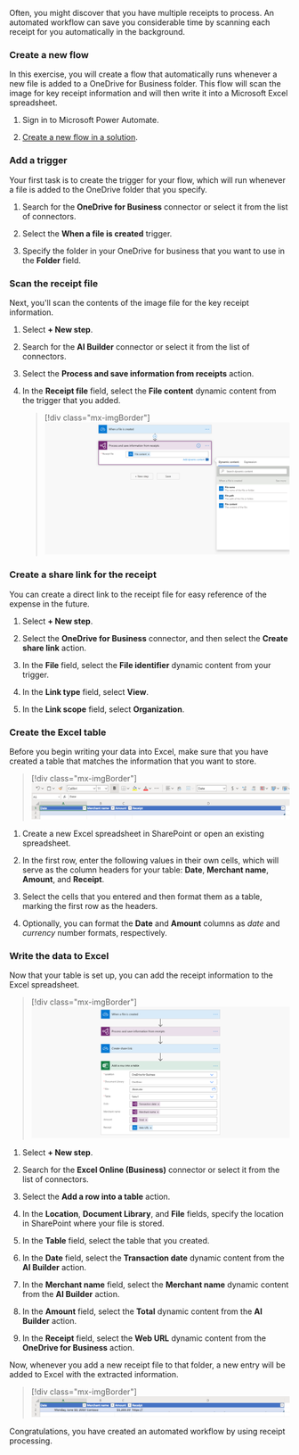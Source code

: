 Often, you might discover that you have multiple receipts to process. An automated workflow can save you considerable time by scanning each receipt for you automatically in the background.

### Create a new flow

In this exercise, you will create a flow that automatically runs whenever a new file is added to a OneDrive for Business folder. This flow will scan the image for key receipt information and will then write it into a Microsoft Excel spreadsheet.

1. Sign in to Microsoft Power Automate.

1. [Create a new flow in a solution](https://docs.microsoft.com/flow/create-flow-solution/?azure-portal=true).

### Add a trigger

Your first task is to create the trigger for your flow, which will run whenever a file is added to the OneDrive folder that you specify.

1. Search for the **OneDrive for Business** connector or select it from the list of connectors.

1. Select the **When a file is created** trigger.

1. Specify the folder in your OneDrive for business that you want to use in the **Folder** field.

### Scan the receipt file

Next, you'll scan the contents of the image file for the key receipt information.

1. Select **+ New step**.

1. Search for the **AI Builder** connector or select it from the list of connectors.

1. Select the **Process and save information from receipts** action.

1. In the **Receipt file** field, select the **File content** dynamic content from the trigger that you added.

    > [!div class="mx-imgBorder"]
    > [![Dynamic content with File name, File path, and File content as options.](../media/4-1.png)](../media/4-1.png#lightbox)

### Create a share link for the receipt

You can create a direct link to the receipt file for easy reference of the expense in the future.

1. Select **+ New step**.

1. Select the **OneDrive for Business** connector, and then select the **Create share link** action.

1. In the **File** field, select the **File identifier** dynamic content from your trigger.

1. In the **Link type** field, select **View**.

1. In the **Link scope** field, select **Organization**.

### Create the Excel table

Before you begin writing your data into Excel, make sure that you have created a table that matches the information that you want to store.

> [!div class="mx-imgBorder"]
> [![Excel table headers Date, Merchant name, Amount, and Receipt.](../media/4-2.png)](../media/4-2.png#lightbox)

1. Create a new Excel spreadsheet in SharePoint or open an existing spreadsheet.

1. In the first row, enter the following values in their own cells, which will serve as the column headers for your table: **Date**, **Merchant name**, **Amount**, and **Receipt**.

1. Select the cells that you entered and then format them as a table, marking the first row as the headers.

1. Optionally, you can format the **Date** and **Amount** columns as *date* and *currency* number formats, respectively.

### Write the data to Excel

Now that your table is set up, you can add the receipt information to the Excel spreadsheet.

> [!div class="mx-imgBorder"]
> [![Process from file creation through process and save information from receipts, create share link, and add row into table.](../media/4-3.png)](../media/4-3.png#lightbox)

1. Select **+ New step**.

1. Search for the **Excel Online (Business)** connector or select it from the list of connectors.

1. Select the **Add a row into a table** action.

1. In the **Location**, **Document Library**, and **File** fields, specify the location in SharePoint where your file is stored.

1. In the **Table** field, select the table that you created.

1. In the **Date** field, select the **Transaction date** dynamic content from the **AI Builder** action.

1. In the **Merchant name** field, select the **Merchant name** dynamic content from the **AI Builder** action.

1. In the **Amount** field, select the **Total** dynamic content from the **AI Builder** action.

1. In the **Receipt** field, select the **Web URL** dynamic content from the **OneDrive for Business** action.

Now, whenever you add a new receipt file to that folder, a new entry will be added to Excel with the extracted information.

> [!div class="mx-imgBorder"]
> [![New line of data in the Excel spreadsheet.](../media/4-4.png)](../media/4-4.png#lightbox)

Congratulations, you have created an automated workflow by using receipt processing.
